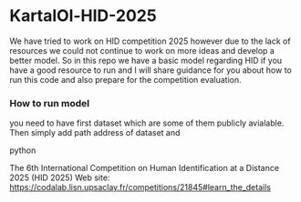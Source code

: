 # KartalOl-HID-2025

We have tried to work on HID competition 2025 however due to the lack of resources we could not continue to work on more ideas and develop a better model.
So in this repo we have a basic model regarding HID if you have a good resource to run and I will share guidance for you about how to run this code and also prepare for the competition evaluation.

### How to run model

you need to have first dataset which are some of them publicly avialable. 
Then simply add path address of dataset and

python 

The 6th International Competition on Human Identification at a Distance 2025 (HID 2025) Web site: https://codalab.lisn.upsaclay.fr/competitions/21845#learn_the_details
